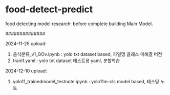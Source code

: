 # food-detect-predict
food detecting model research: before complete building Main Model.


##############

2024-11-25 upload: 
1. 음식분류_v1_GOv.ipynb : yolo txt dataset based, 파일명 클래스 미해결 버전
2. train1.yaml : yolo txt dataset 테스트용 yaml, 분할학습 

2024-12-10 upload:
1. yolo11_trainedmodel_testnote.ipynb : yolo11m-cls model based, 테스팅 노트

